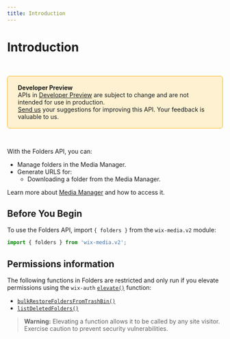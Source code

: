```yaml
---
title: Introduction
---
```


# Introduction

&nbsp;

<div style="background-color: #FEF1D1; padding: 18px 24px; border-radius: 6px; border: 1px solid #FDB10C; box-sizing: border-box; display: inline-block">
    <b>Developer Preview</b>
    <br/>
    <span>APIs in <a href="https://www.wix.com/velo/reference/api-overview/developer-preview">Developer Preview</a> are subject to change and are not intended for use in production.<br/><a href="mailto:velo-preview-feedback@wix.com">Send us</a> your suggestions for improving this API. Your feedback is valuable to us.</span>
</div>

&nbsp;


With the Folders API, you can:
* Manage folders in the Media Manager.
* Generate URLS for:
  * Downloading a folder from the Media Manager.

Learn more about [Media Manager](https://support.wix.com/en/article/wix-media-about-the-media-manager) and how to access it. 

<!-- > **Note:**
> This module is [universal](/api-overview/api-versions#universal-modules). Functions in this module can run on both the backend and frontend, unless specified otherwise. -->

## Before You Begin

To use the Folders API, import `{ folders }` from the `wix-media.v2` module:

```javascript
import { folders } from 'wix-media.v2';
```

## Permissions information

The following functions in Folders are restricted and only run if you elevate permissions
using the `wix-auth` [`elevate()`](https://www.wix.com/velo/reference/wix-auth/elevate)
function:

- [`bulkRestoreFoldersFromTrashBin()`](wix-media-v2/folders/bulkrestorefoldersfromtrashbin)
- [`listDeletedFolders()`](wix-media-v2/folders/listdeletedfolders)


<blockquote class='warning'>
<p>
<strong>Warning:</strong>
Elevating a function allows it to be called by any site visitor.
Exercise caution to prevent security vulnerabilities.
</p>
</blockquote>